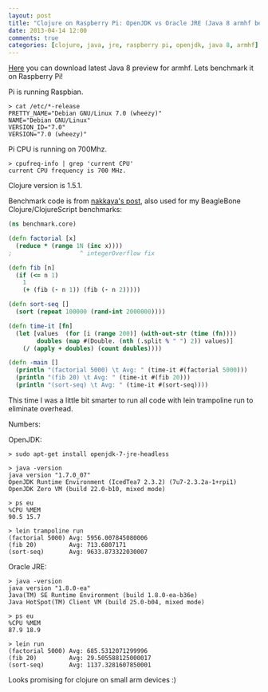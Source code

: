```yaml
---
layout: post
title: "Clojure on Raspberry Pi: OpenJDK vs Oracle JRE (Java 8 armhf beta) benchmark"
date: 2013-04-14 12:00
comments: true
categories: [clojure, java, jre, raspberry pi, openjdk, java 8, armhf]
---
```

[Here](http://jdk8.java.net/fxarmpreview/) you can download latest Java 8 preview for armhf. Lets benchmark it on Raspberry Pi!
<!-- more -->
Pi is running Raspbian.
```
> cat /etc/*-release
PRETTY_NAME="Debian GNU/Linux 7.0 (wheezy)"
NAME="Debian GNU/Linux"
VERSION_ID="7.0"
VERSION="7.0 (wheezy)"
```

Pi CPU is running on 700Mhz.
```
> cpufreq-info | grep 'current CPU'
current CPU frequency is 700 MHz.
```

Clojure version is 1.5.1.

Benchmark code is from [nakkaya's post](http://nakkaya.com/2011/03/15/clojure-on-the-beagleboard/), also used for my BeagleBone Clojure/ClojureScript benchmarks:
```clojure
(ns benchmark.core)

(defn factorial [x]
  (reduce * (range 1N (inc x))))
;                   ^ integerOverflow fix

(defn fib [n]
  (if (<= n 1)
    1
    (+ (fib (- n 1)) (fib (- n 2)))))

(defn sort-seq []
  (sort (repeat 100000 (rand-int 2000000))))

(defn time-it [fn]
  (let [values  (for [i (range 200)] (with-out-str (time (fn))))
        doubles (map #(Double. (nth (.split % " ") 2)) values)]
    (/ (apply + doubles) (count doubles))))

(defn -main []
  (println "(factorial 5000) \t Avg: " (time-it #(factorial 5000)))
  (println "(fib 20) \t Avg: " (time-it #(fib 20)))
  (println "(sort-seq) \t Avg: " (time-it #(sort-seq))))
```

This time I was a little bit smarter to run all code with lein trampoline run to eliminate overhead.

Numbers:

OpenJDK:
```
> sudo apt-get install openjdk-7-jre-headless

> java -version
java version "1.7.0_07"
OpenJDK Runtime Environment (IcedTea7 2.3.2) (7u7-2.3.2a-1+rpi1)
OpenJDK Zero VM (build 22.0-b10, mixed mode)

> ps eu
%CPU %MEM
90.5 15.7

> lein trampoline run
(factorial 5000) Avg: 5956.007845080006
(fib 20)         Avg: 713.6807171
(sort-seq)       Avg: 9633.873322030007
```

Oracle JRE:
```
> java -version
java version "1.8.0-ea"
Java(TM) SE Runtime Environment (build 1.8.0-ea-b36e)
Java HotSpot(TM) Client VM (build 25.0-b04, mixed mode)

> ps eu
%CPU %MEM
87.9 18.9

> lein run
(factorial 5000) Avg: 685.5312071299996
(fib 20)         Avg: 29.505588125000017
(sort-seq)       Avg: 1137.3281607850001
```

Looks promising for clojure on small arm devices :)

